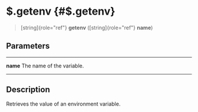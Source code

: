 \$.getenv {#$.getenv}
=========

> [string]{role="ref"} **getenv** ([string]{role="ref"} **name**)

Parameters
----------

  ---------- ---------------------------
  **name**   The name of the variable.
  ---------- ---------------------------

Description
-----------

Retrieves the value of an environment variable.
